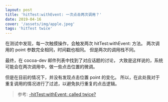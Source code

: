 ```yaml
---
layout: post
title: 'hitTest:withEvent: 一次点击两次调用？'
date: 2019-04-16
cover: '/assets/img/apple.jpeg'
tags: 'hitTest twice'
---
```


在测试中发现，每一次触摸操作，会触发两次 hitTest:withEvent: 方法。
两次调用的 point 参数完全相同，时间戳也相同。
但是两次的调用栈不同。

最终，在 cocoa-dev 邮件列表中找到了对应话题的讨论，
大致是这样说的，系统可能会在两次调用中，做一些点击位置的微调。

但是在目前的情况下，并没有发现点击位置 point 的变化。
所以，在此处我对于重复调用的情况进行了过滤，以避免执行重复的点击逻辑。

> 参考: [-hitTest:withEvent: called twice?](https://lists.apple.com/archives/cocoa-dev/2014/Feb/msg00118.html)
